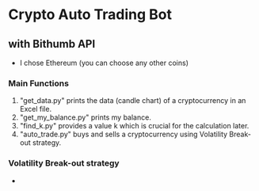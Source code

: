 # Crypto Auto Trading Bot

## with Bithumb API

- I chose Ethereum (you can choose any other coins)

### Main Functions
1. "get_data.py" prints the data (candle chart) of a cryptocurrency in an Excel file.
2. "get_my_balance.py" prints my balance.
3. "find_k.py" provides a value k which is crucial for the calculation later.
4. "auto_trade.py" buys and sells a cryptocurrency using Volatility Break-out strategy.

### Volatility Break-out strategy
- 


